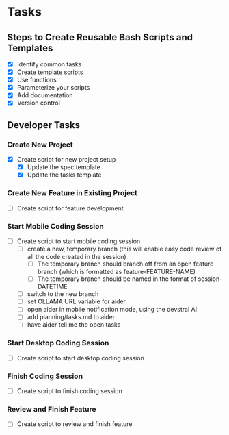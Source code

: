 # Tasks

## Steps to Create Reusable Bash Scripts and Templates

- [x] Identify common tasks
- [x] Create template scripts
- [x] Use functions
- [x] Parameterize your scripts
- [x] Add documentation
- [x] Version control

## Developer Tasks

### Create New Project

- [x] Create script for new project setup
  - [x] Update the spec template
  - [x] Update the tasks template

### Create New Feature in Existing Project

- [ ] Create script for feature development

### Start Mobile Coding Session

- [ ] Create script to start mobile coding session
  - [ ] create a new, temporary branch (this will enable easy code review of all the code created in the session)
    - [ ] The temporary branch should branch off from an open feature branch (which is formatted as feature-FEATURE-NAME)
    - [ ] The temporary branch should be named in the format of session-DATETIME
  - [ ] switch to the new branch
  - [ ] set OLLAMA URL variable for aider
  - [ ] open aider in mobile notification mode, using the devstral AI
  - [ ] add planning/tasks.md to aider
  - [ ] have aider tell me the open tasks

### Start Desktop Coding Session

- [ ] Create script to start desktop coding session

### Finish Coding Session

- [ ] Create script to finish coding session

### Review and Finish Feature

- [ ] Create script to review and finish feature
